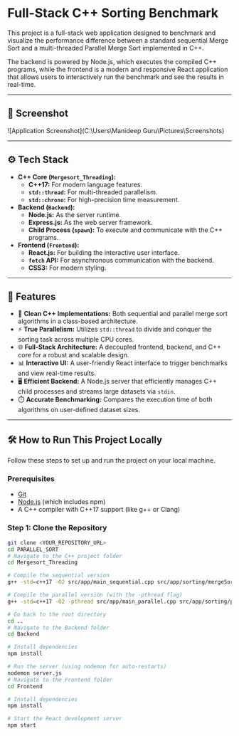 # Full-Stack C++ Sorting Benchmark

This project is a full-stack web application designed to benchmark and visualize the performance difference between a standard sequential Merge Sort and a multi-threaded Parallel Merge Sort implemented in C++.

The backend is powered by Node.js, which executes the compiled C++ programs, while the frontend is a modern and responsive React application that allows users to interactively run the benchmark and see the results in real-time.

---

## 📸 Screenshot

![Application Screenshot](C:\Users\Manideep Guru\Pictures\Screenshots)



---

## ⚙️ Tech Stack

-   **C++ Core (`Mergesort_Threading`):**
    -   **C++17:** For modern language features.
    -   **`std::thread`:** For multi-threaded parallelism.
    -   **`std::chrono`:** For high-precision time measurement.
-   **Backend (`Backend`):**
    -   **Node.js:** As the server runtime.
    -   **Express.js:** As the web server framework.
    -   **Child Process (`spawn`):** To execute and communicate with the C++ programs.
-   **Frontend (`Frontend`):**
    -   **React.js:** For building the interactive user interface.
    -   **`fetch` API:** For asynchronous communication with the backend.
    -   **CSS3:** For modern styling.

---

## 🚀 Features

-   🧠 **Clean C++ Implementations:** Both sequential and parallel merge sort algorithms in a class-based architecture.
-   ⚡ **True Parallelism:** Utilizes `std::thread` to divide and conquer the sorting task across multiple CPU cores.
-   🌐 **Full-Stack Architecture:** A decoupled frontend, backend, and C++ core for a robust and scalable design.
-   📊 **Interactive UI:** A user-friendly React interface to trigger benchmarks and view real-time results.
-   🖥️ **Efficient Backend:** A Node.js server that efficiently manages C++ child processes and streams large datasets via `stdin`.
-   ⏱️ **Accurate Benchmarking:** Compares the execution time of both algorithms on user-defined dataset sizes.

---

## 🛠️ How to Run This Project Locally

Follow these steps to set up and run the project on your local machine.

### **Prerequisites**

-   [Git](https://git-scm.com/)
-   [Node.js](https://nodejs.org/en/) (which includes npm)
-   A C++ compiler with C++17 support (like g++ or Clang)

### **Step 1: Clone the Repository**

```bash
git clone <YOUR_REPOSITORY_URL>
cd PARALLEL_SORT
# Navigate to the C++ project folder
cd Mergesort_Threading

# Compile the sequential version
g++ -std=c++17 -O2 src/app/main_sequential.cpp src/app/sorting/mergeSort.cpp -o sequential_sort

# Compile the parallel version (with the -pthread flag)
g++ -std=c++17 -O2 -pthread src/app/main_parallel.cpp src/app/sorting/parallelMergeSort.cpp -o parallel_sort

# Go back to the root directory
cd ..
# Navigate to the Backend folder
cd Backend

# Install dependencies
npm install

# Run the server (using nodemon for auto-restarts)
nodemon server.js
# Navigate to the Frontend folder
cd Frontend

# Install dependencies
npm install

# Start the React development server
npm start
